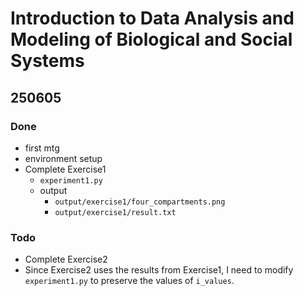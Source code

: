 # Introduction to Data Analysis and Modeling of Biological and Social Systems

## 250605
### Done
* first mtg
* environment setup
* Complete Exercise1
  * `experiment1.py`
  * output
    * `output/exercise1/four_compartments.png`
    * `output/exercise1/result.txt`

### Todo
* Complete Exercise2
* Since Exercise2 uses the results from Exercise1, I need to modify `experiment1.py` to preserve the values of `i_values`.